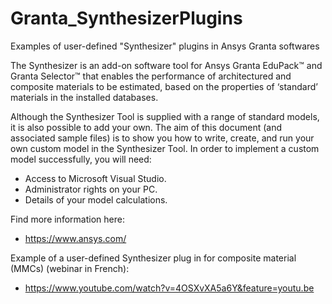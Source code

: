# Granta_SynthesizerPlugins
Examples of user-defined "Synthesizer" plugins in Ansys Granta softwares

The Synthesizer is an add-on software tool for Ansys Granta EduPack™ and Granta Selector™
that enables the performance of architectured and composite materials to be estimated, 
based on the properties of ‘standard’ materials in the installed databases.

Although the Synthesizer Tool is supplied with a range of standard models, it is also possible to add your own.
The aim of this document (and associated sample files) is to show you how to write, create, 
and run your own custom model in the Synthesizer Tool.
In order to implement a custom model successfully, you will need:
- Access to Microsoft Visual Studio. 
- Administrator rights on your PC. 
- Details of your model calculations.

Find more information here:
- https://www.ansys.com/

Example of a user-defined Synthesizer plug in for composite material (MMCs) (webinar in French):
- https://www.youtube.com/watch?v=4OSXvXA5a6Y&feature=youtu.be
